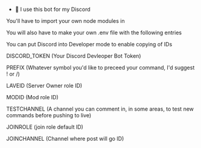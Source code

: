 - 💞️ I use this bot for my Discord


You'll have to import your own node modules in

You will also have to make your own .env file with the following entries

You can put Discord into Developer mode to enable copying of IDs

DISCORD_TOKEN (Your Discord Devleoper Bot Token)

PREFIX (Whatever symbol you'd like to preceed your command, I'd suggest ! or /)

LAVEID (Server Owner role ID)

MODID (Mod role ID)

TESTCHANNEL (A channel you can comment in, in some areas,  to test new commands before pushing to live)

JOINROLE (join role default ID)

JOINCHANNEL (Channel where post will go ID)
